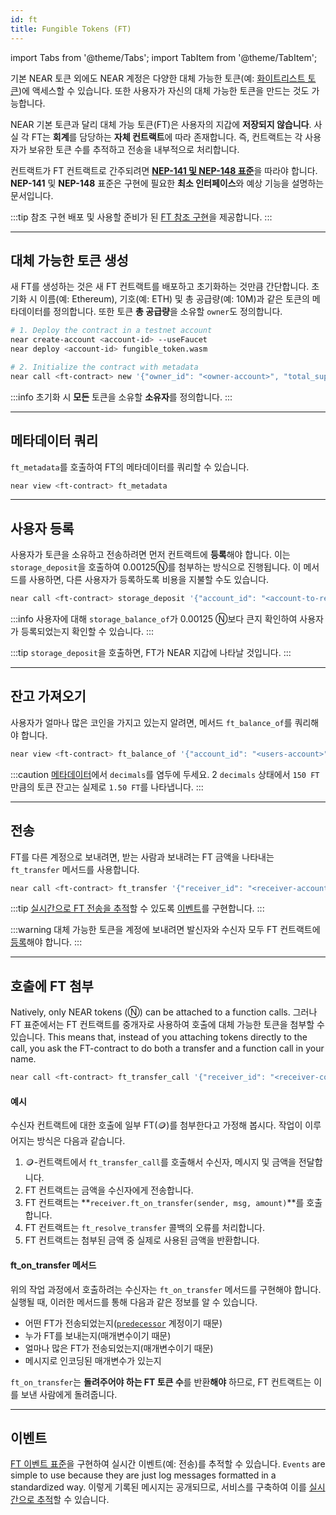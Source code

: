 ```yaml
---
id: ft
title: Fungible Tokens (FT)
---
```


import Tabs from '@theme/Tabs';
import TabItem from '@theme/TabItem';

기본 NEAR 토큰 외에도 NEAR 계정은 다양한 대체 가능한 토큰(예: [화이트리스트 토큰](https://guide.ref.finance/developers-1/cli-trading#query-whitelisted-tokens))에 액세스할 수 있습니다. 또한 사용자가 자신의 대체 가능한 토큰을 만드는 것도 가능합니다.

NEAR 기본 토큰과 달리 대체 가능 토큰(FT)은 사용자의 지갑에 **저장되지 않습니다**. 사실 각 FT는 **회계**를 담당하는 **자체 컨트랙트**에 따라 존재합니다. 즉, 컨트랙트는 각 사용자가 보유한 토큰 수를 추적하고 전송을 내부적으로 처리합니다.

컨트랙트가 FT 컨트랙트로 간주되려면 [**NEP-141 및 NEP-148 표준**](https://nomicon.io/Standards/FungibleToken/)을 따라야 합니다. **NEP-141** 및 **NEP-148** 표준은 구현에 필요한 **최소 인터페이스**와 예상 기능을 설명하는 문서입니다.

:::tip 참조 구현 배포 및 사용할 준비가 된 [FT 참조 구현](https://github.com/near-examples/FT)을 제공합니다. :::

<!-- ### Summary of Methods -->

---

## 대체 가능한 토큰 생성
새 FT를 생성하는 것은 새 FT 컨트랙트를 배포하고 초기화하는 것만큼 간단합니다. 초기화 시 이름(예: Ethereum), 기호(예: ETH) 및 총 공급량(예: 10M)과 같은 토큰의 메타데이터를 정의합니다. 또한 토큰 **총 공급량**을 소유할 `owner`도 정의합니다.

<Tabs className="language-tabs" groupId="code-tabs">
  <TabItem value="cli" label="NEAR CLI">

  ```bash
  # 1. Deploy the contract in a testnet account
  near create-account <account-id> --useFaucet
  near deploy <account-id> fungible_token.wasm

  # 2. Initialize the contract with metadata
  near call <ft-contract> new '{"owner_id": "<owner-account>", "total_supply": "1000000000000000", "metadata": { "spec": "ft-1.0.0", "name": "Example Token Name", "symbol": "EXLT", "decimals": 8 }}' --accountId <ft-contract>

  ```

  </TabItem>
</Tabs>

:::info 초기화 시 **모든** 토큰을 소유할 **소유자**를 정의합니다. :::

<hr className="subsection" />

## 메타데이터 쿼리
`ft_metadata`를 호출하여 FT의 메타데이터를 쿼리할 수 있습니다.

<Tabs className="language-tabs" groupId="code-tabs">
  <TabItem value="cli" label="NEAR CLI">

  ```bash
  near view <ft-contract> ft_metadata
  ```

  </TabItem>
</Tabs>

<hr className="subsection" />

## 사용자 등록
사용자가 토큰을 소유하고 전송하려면 먼저 컨트랙트에 **등록**해야 합니다. 이는 `storage_deposit`을 호출하여 0.00125Ⓝ를 첨부하는 방식으로 진행됩니다. 이 메서드를 사용하면, 다른 사용자가 등록하도록 비용을 지불할 수도 있습니다.

<Tabs className="language-tabs" groupId="code-tabs">
  <TabItem value="cli" label="NEAR CLI">

  ```bash
  near call <ft-contract> storage_deposit '{"account_id": "<account-to-register>"}' --accountId <your-account> --amount 0.00125
  ```

  </TabItem>
</Tabs>

:::info 사용자에 대해 `storage_balance_of`가 0.00125 Ⓝ보다 큰지 확인하여 사용자가 등록되었는지 확인할 수 있습니다. :::

:::tip `storage_deposit`을 호출하면, FT가 NEAR 지갑에 나타날 것입니다. :::

<hr className="subsection" />

## 잔고 가져오기
사용자가 얼마나 많은 코인을 가지고 있는지 알려면, 메서드 `ft_balance_of`를 쿼리해야 합니다.

<Tabs className="language-tabs" groupId="code-tabs">
  <TabItem value="cli" label="NEAR CLI">

  ```bash
  near view <ft-contract> ft_balance_of '{"account_id": "<users-account>"}'
  ```
  
  </TabItem>
</Tabs>

:::caution [메타데이터](#메타데이터-조회)에서 `decimals`를 염두에 두세요. 2 `decimals` 상태에서 `150 FT`만큼의 토큰 잔고는 실제로 `1.50 FT`를 나타냅니다. :::

<hr className="subsection" />

## 전송
FT를 다른 계정으로 보내려면, 받는 사람과 보내려는 FT 금액을 나타내는 `ft_transfer` 메서드를 사용합니다.

<Tabs className="language-tabs" groupId="code-tabs">
  <TabItem value="cli" label="NEAR CLI">

  ```bash
  near call <ft-contract> ft_transfer '{"receiver_id": "<receiver-account>", "amount": "<amount>"}' --accountId <your-account> --depositYocto 1
  ```
  
  </TabItem>
</Tabs>

:::tip [실시간으로 FT 전송을 추적](../../4.tools/events.md)할 수 있도록 [이벤트](https://nomicon.io/Standards/Tokens/FungibleToken/Event)를 구현합니다. :::

:::warning 대체 가능한 토큰을 계정에 보내려면 발신자와 수신자 모두 FT 컨트랙트에 [등록](#사용자-등록)해야 합니다. :::

<hr className="subsection" />

## 호출에 FT 첨부
Natively, only NEAR tokens (Ⓝ) can be attached to a function calls. 그러나 FT 표준에서는 FT 컨트랙트를 중개자로 사용하여 호출에 대체 가능한 토큰을 첨부할 수 있습니다. This means that, instead of you attaching tokens directly to the call, you ask the FT-contract to do both a transfer and a function call in your name.

<Tabs className="language-tabs" groupId="code-tabs">
  <TabItem value="cli" label="NEAR CLI">

  ```bash
  near call <ft-contract> ft_transfer_call '{"receiver_id": "<receiver-contract>", "amount": "<amount>", "msg": "<a-string-message>"}' --accountId <user_account_id> --depositYocto 1
  ```
  
  </TabItem>
</Tabs>

#### 예시
수신자 컨트랙트에 대한 호출에 일부 FT(🪙)를 첨부한다고 가정해 봅시다. 작업이 이루어지는 방식은 다음과 같습니다.
1. 🪙-컨트랙트에서 `ft_transfer_call`를 호출해서 수신자, 메시지 및 금액을 전달합니다.
2. FT 컨트랙트는 금액을 수신자에게 전송합니다.
3. FT 컨트랙트는 **`receiver.ft_on_transfer(sender, msg, amount)`**를 호출합니다.
4. FT 컨트랙트는 `ft_resolve_transfer` 콜백의 오류를 처리합니다.
5. FT 컨트랙트는 첨부된 금액 중 실제로 사용된 금액을 반환합니다.

#### ft_on_transfer 메서드
위의 작업 과정에서 호출하려는 수신자는 `ft_on_transfer` 메서드를 구현해야 합니다. 실행될 때, 이러한 메서드를 통해 다음과 같은 정보를 알 수 있습니다.
- 어떤 FT가 전송되었는지([`predecessor`](../contracts/environment/environment.md#predecessor-and-signer) 계정이기 때문)
- 누가 FT를 보내는지(매개변수이기 때문)
- 얼마나 많은 FT가 전송되었는지(매개변수이기 때문)
- 메시지로 인코딩된 매개변수가 있는지

`ft_on_transfer`는 **돌려주어야 하는 FT 토큰 수**를 반환**해야** 하므로, FT 컨트랙트는 이를 보낸 사람에게 돌려줍니다.

<hr className="subsection" />

## 이벤트
[FT 이벤트 표준](https://nomicon.io/Standards/Tokens/FungibleToken/Event)을 구현하여 실시간 이벤트(예: 전송)를 추적할 수 있습니다. `Events` are simple to use because they are just log messages formatted in a standardized way. 이렇게 기록된 메시지는 공개되므로, 서비스를 구축하여 이를 [실시간으로 추적](../../4.tools/events.md)할 수 있습니다.
